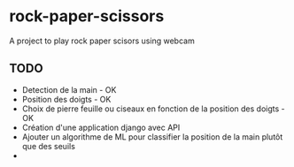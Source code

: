 # rock-paper-scissors
A project to play rock paper scisors using webcam

## TODO
- Detection de la main - OK
- Position des doigts - OK
- Choix de pierre feuille ou ciseaux en fonction de la position des doigts - OK
- Création d'une application django avec API
- Ajouter un algorithme de ML pour classifier la position de la main plutôt que des seuils
- 